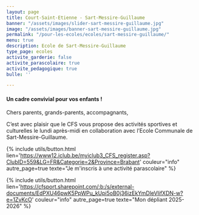 ```yaml
---
layout: page
title: Court-Saint-Etienne - Sart-Messire-Guillaume
banner: "/assets/images/slider-sart-messire-guillaume.jpg"
image: "/assets/images/banner-sart-messire-guillaume.jpg"
permalink: "/pour-les-ecoles/ecoles/sart-messire-guillaume/"
menu: true
description: Ecole de Sart-Messire-Guillaume
type_page: ecoles
activite_garderie: false
activite_parascolaire: true
activite_pedagogique: true
bulle: ''

---
```

#### **Un cadre convivial pour vos enfants !**

Chers parents, grands-parents, accompagnants, 

C’est avec plaisir que le CFS vous propose des activités sportives et culturelles le lundi après-midi en collaboration avec l’Ecole Communale de Sart-Messire-Guillaume.

{% include utils/button.html  
lien='https://www12.iclub.be/myiclub3_CFS_register.asp?ClubID=559&LG=FR&Categorie=2&Province=Brabant' couleur="info" autre_page=true texte="Je m'inscris à une activité parascolaire" %}

{% include utils/button.html lien='https://cfsport.sharepoint.com/:b:/s/external-documents/EdPXU46pwK5PpWPu_kUpi5oB0j36izEkYmDleVlifXDN-w?e=1ZvKcO' couleur="info" autre_page=true texte="Mon dépliant 2025-2026" %}

